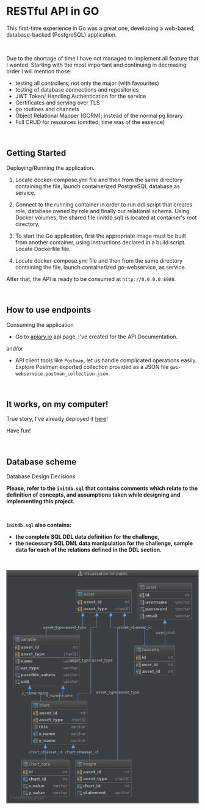 
# RESTful API in GO
This first-time experience in Go was a great one, developing a web-based, database-backed (PostgreSQL) application.

&nbsp;

Due to the shortage of time I have not managed to implement all feature that I wanted. Starting with the most important and continuing in decreasing order I will mention those:

- testing all controllers; not only the major (with favourites)
- testing of database connections and repositories
- JWT Token/ Handling Authentication for the service
- Certificates and serving over TLS
- go routines and channels
- Object Relational Mapper (GORM); instead of the normal pg library
- Full CRUD for resources (omitted; time was of the essence)

&nbsp;

## Getting Started

Deploying/Running the application. 

1. Locate docker-compose.yml file and then from the same directory containing the file, launch containerized PostgreSQL database as service.

2. Connect to the running container in order to run ddl script that creates role, database owned by role and finally our relational schema. Using Docker volumes, the shared file (initdb.sql) is located at container's root directory.

3. To start the Go application, first the appropriate image must be built from another container, using instructions declared in a build script. Locate Dockerfile file.

4. Locate docker-compose.yml file and then from the same directory containing the file, launch containerized go-webservice, as service.

After that, the API is ready to be consumed at `http://0.0.0.0:8080`.

&nbsp;

## How to use endpoints

Consuming the application

- Go to <a href="https://gwichallengeapi.docs.apiary.io/">apiary.io</a> api page, I've created for the API Documentation.

and/or 

- API client tools like `Postman`, let us handle complicated operations easily. Explore Postman exported collection provided as a JSON file `gwi-webservice.postman_collection.json`.

&nbsp;

## It works, on my computer! 

True story, I've already deployed it <a href="http://demetrius.ddns.net:8080">here</a>!

Have fun!

&nbsp;

## Database scheme

Database Design Decisions

<b>Please, refer to the `initdb.sql` that contains comments which relate to the definition of concepts, and assumptions taken while designing and implementing this project.<b>

&nbsp;

`initdb.sql` also contains:

- the complete SQL DDL data definition for the challenge,
- the necessary SQL DML data manipulation for the challenge, sample data for each of the relations defined in the DDL section.

&nbsp;

<img src="./databaseSchemaPublic.png"/>